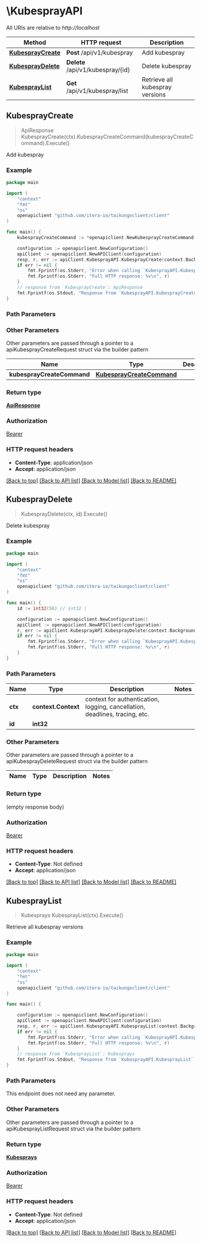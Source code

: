 # \KubesprayAPI

All URIs are relative to *http://localhost*

Method | HTTP request | Description
------------- | ------------- | -------------
[**KubesprayCreate**](KubesprayAPI.md#KubesprayCreate) | **Post** /api/v1/kubespray | Add kubespray
[**KubesprayDelete**](KubesprayAPI.md#KubesprayDelete) | **Delete** /api/v1/kubespray/{id} | Delete kubespray
[**KubesprayList**](KubesprayAPI.md#KubesprayList) | **Get** /api/v1/kubespray/list | Retrieve all kubespray versions



## KubesprayCreate

> ApiResponse KubesprayCreate(ctx).KubesprayCreateCommand(kubesprayCreateCommand).Execute()

Add kubespray

### Example

```go
package main

import (
    "context"
    "fmt"
    "os"
    openapiclient "github.com/itera-io/taikungoclient/client"
)

func main() {
    kubesprayCreateCommand := *openapiclient.NewKubesprayCreateCommand() // KubesprayCreateCommand | 

    configuration := openapiclient.NewConfiguration()
    apiClient := openapiclient.NewAPIClient(configuration)
    resp, r, err := apiClient.KubesprayAPI.KubesprayCreate(context.Background()).KubesprayCreateCommand(kubesprayCreateCommand).Execute()
    if err != nil {
        fmt.Fprintf(os.Stderr, "Error when calling `KubesprayAPI.KubesprayCreate``: %v\n", err)
        fmt.Fprintf(os.Stderr, "Full HTTP response: %v\n", r)
    }
    // response from `KubesprayCreate`: ApiResponse
    fmt.Fprintf(os.Stdout, "Response from `KubesprayAPI.KubesprayCreate`: %v\n", resp)
}
```

### Path Parameters



### Other Parameters

Other parameters are passed through a pointer to a apiKubesprayCreateRequest struct via the builder pattern


Name | Type | Description  | Notes
------------- | ------------- | ------------- | -------------
 **kubesprayCreateCommand** | [**KubesprayCreateCommand**](KubesprayCreateCommand.md) |  | 

### Return type

[**ApiResponse**](ApiResponse.md)

### Authorization

[Bearer](../README.md#Bearer)

### HTTP request headers

- **Content-Type**: application/json
- **Accept**: application/json

[[Back to top]](#) [[Back to API list]](../README.md#documentation-for-api-endpoints)
[[Back to Model list]](../README.md#documentation-for-models)
[[Back to README]](../README.md)


## KubesprayDelete

> KubesprayDelete(ctx, id).Execute()

Delete kubespray

### Example

```go
package main

import (
    "context"
    "fmt"
    "os"
    openapiclient "github.com/itera-io/taikungoclient/client"
)

func main() {
    id := int32(56) // int32 | 

    configuration := openapiclient.NewConfiguration()
    apiClient := openapiclient.NewAPIClient(configuration)
    r, err := apiClient.KubesprayAPI.KubesprayDelete(context.Background(), id).Execute()
    if err != nil {
        fmt.Fprintf(os.Stderr, "Error when calling `KubesprayAPI.KubesprayDelete``: %v\n", err)
        fmt.Fprintf(os.Stderr, "Full HTTP response: %v\n", r)
    }
}
```

### Path Parameters


Name | Type | Description  | Notes
------------- | ------------- | ------------- | -------------
**ctx** | **context.Context** | context for authentication, logging, cancellation, deadlines, tracing, etc.
**id** | **int32** |  | 

### Other Parameters

Other parameters are passed through a pointer to a apiKubesprayDeleteRequest struct via the builder pattern


Name | Type | Description  | Notes
------------- | ------------- | ------------- | -------------


### Return type

 (empty response body)

### Authorization

[Bearer](../README.md#Bearer)

### HTTP request headers

- **Content-Type**: Not defined
- **Accept**: application/json

[[Back to top]](#) [[Back to API list]](../README.md#documentation-for-api-endpoints)
[[Back to Model list]](../README.md#documentation-for-models)
[[Back to README]](../README.md)


## KubesprayList

> Kubesprays KubesprayList(ctx).Execute()

Retrieve all kubespray versions

### Example

```go
package main

import (
    "context"
    "fmt"
    "os"
    openapiclient "github.com/itera-io/taikungoclient/client"
)

func main() {

    configuration := openapiclient.NewConfiguration()
    apiClient := openapiclient.NewAPIClient(configuration)
    resp, r, err := apiClient.KubesprayAPI.KubesprayList(context.Background()).Execute()
    if err != nil {
        fmt.Fprintf(os.Stderr, "Error when calling `KubesprayAPI.KubesprayList``: %v\n", err)
        fmt.Fprintf(os.Stderr, "Full HTTP response: %v\n", r)
    }
    // response from `KubesprayList`: Kubesprays
    fmt.Fprintf(os.Stdout, "Response from `KubesprayAPI.KubesprayList`: %v\n", resp)
}
```

### Path Parameters

This endpoint does not need any parameter.

### Other Parameters

Other parameters are passed through a pointer to a apiKubesprayListRequest struct via the builder pattern


### Return type

[**Kubesprays**](Kubesprays.md)

### Authorization

[Bearer](../README.md#Bearer)

### HTTP request headers

- **Content-Type**: Not defined
- **Accept**: application/json

[[Back to top]](#) [[Back to API list]](../README.md#documentation-for-api-endpoints)
[[Back to Model list]](../README.md#documentation-for-models)
[[Back to README]](../README.md)


